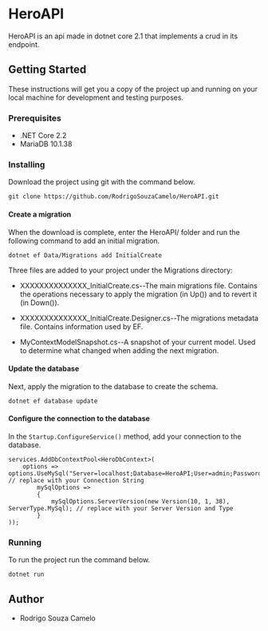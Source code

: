 # HeroAPI

HeroAPI is an api made in dotnet core 2.1 that implements a crud in its endpoint.

## Getting Started 
These instructions will get you a copy of the project up and running on your local machine for development and testing purposes.

### Prerequisites

- .NET Core 2.2
- MariaDB 10.1.38

### Installing

Download the project using git with the command below.

``
git clone https://github.com/RodrigoSouzaCamelo/HeroAPI.git
``

#### Create a migration
When the download is complete, enter the HeroAPI/ folder and run the following command to add an initial migration.

``
dotnet ef Data/Migrations add InitialCreate
``

Three files are added to your project under the Migrations directory:

- XXXXXXXXXXXXXX_InitialCreate.cs--The main migrations file. Contains the operations necessary to apply the migration (in Up()) and to revert it (in Down()).

- XXXXXXXXXXXXXX_InitialCreate.Designer.cs--The migrations metadata file. Contains information used by EF.

- MyContextModelSnapshot.cs--A snapshot of your current model. Used to determine what changed when adding the next migration.

#### Update the database
Next, apply the migration to the database to create the schema.

``
dotnet ef database update
``

#### Configure the connection to the database

In the `Startup.ConfigureService()` method, add your connection to the database.

```
services.AddDbContextPool<HeroDbContext>( 
    options => options.UseMySql("Server=localhost;Database=HeroAPI;User=admin;Password=admin;", // replace with your Connection String
        mySqlOptions =>
        {
            mySqlOptions.ServerVersion(new Version(10, 1, 38), ServerType.MySql); // replace with your Server Version and Type
        }
));
```

### Running
To run the project run the command below.

``
dotnet run
``

## Author

- Rodrigo Souza Camelo

